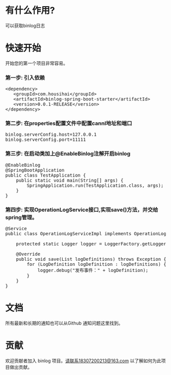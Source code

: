 # 有什么作用?
  可以获取binlog日志
  
# 快速开始</h1>
开始您的第一个项目非常容易。

### 第一步: 引入依赖
      
<pre>
&#60;dependency&#62;
   &#60;groupId&#62;com.housihai&#60;/groupId&#62;
   &#60;artifactId&#62;binlog-spring-boot-starter&#60;/artifactId&#62;
   &#60;version&#62;0.0.1-RELEASE&#60;/version&#62;
&#60;/dependency&#62;
</pre>

### 第二步: 在properties配置文件中配置cannl地址和端口
<pre>
binlog.serverConfig.host=127.0.0.1
binlog.serverConfig.port=11111
</pre>

### 第三步: 在启动类加上@EnableBinlog注解开启binlog   
<pre>
@EnableBinlog
@SpringBootApplication
public class TestApplication {
	public static void main(String[] args) {
		SpringApplication.run(TestApplication.class, args);
	}
}
</pre>

### 第四步: 实现OperationLogService接口,实现save()方法，并交给spring管理。       
<pre>
@Service
public class OperationLogServiceImpl implements OperationLogService {

	protected static Logger logger = LoggerFactory.getLogger(OperationLogServiceImpl.class);

	@Override
	public void save(List<LogDefinition> logDefinitions) throws Exception {
		for (LogDefinition logDefinition : logDefinitions) {
			logger.debug("发布事件：" + logDefinition);
		}
	}
}
</pre>
# 文档
所有最新和长期的通知也可以从Github 通知问题这里找到。

# 贡献
欢迎贡献者加入 binlog 项目。请联系18307200213@163.com 以了解如何为此项目做出贡献。



